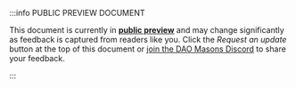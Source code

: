 :::info PUBLIC PREVIEW DOCUMENT

This document is currently in **<a href='/concepts/public-preview-content'>public preview</a>** and may change significantly as feedback is captured from readers like you. Click the *Request an update* button at the top of this document or [join the DAO Masons Discord](https://discord.gg/FydbKxFnyU) to share your feedback.

:::